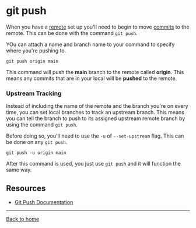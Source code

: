 # git push 

When you have a [remote](./REMOTE.md) set up you'll need to begin to move [commits](./COMMIT.md) to the remote.
This can be done with the command `git push`.

YOu can attach a name and branch name to your command to specify where you're pushing to. 

```
git push origin main
```

This command will push the **main** branch to the remote called **origin**.
This means any commits that are in your local will be **pushed** to the remote. 

### Upstream Tracking 

Instead of including the name of the remote and the branch you're on every time, you can set local branches to track an upstream branch. 
This means you can tell the branch to push to its assigned upstream remote branch by using the command `git push`. 

Before doing so, you'll need to use the `-u` of `--set-upstream` flag. This can be done on any `git push`.

```
git push -u origin main
```

After this command is used, you just use `git push` and it will function the same way. 

## Resources

- [Git Push Documentation](https://git-scm.com/docs/git-push)

---

[Back to home](../README.md)
